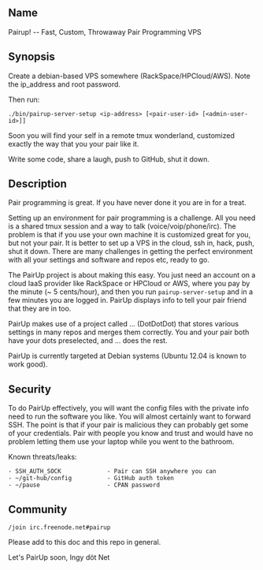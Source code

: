 ## Name

Pairup! -- Fast, Custom, Throwaway Pair Programming VPS

## Synopsis

Create a debian-based VPS somewhere (RackSpace/HPCloud/AWS). Note the
ip_address and root password.

Then run:

    ./bin/pairup-server-setup <ip-address> [<pair-user-id> [<admin-user-id>]]

Soon you will find your self in a remote tmux wonderland, customized exactly
the way that you your pair like it.

Write some code, share a laugh, push to GitHub, shut it down.

## Description

Pair programming is great. If you have never done it you are in for a treat.

Setting up an environment for pair programming is a challenge. All you need is
a shared tmux session and a way to talk (voice/voip/phone/irc). The problem is
that if you use your own machine it is customized great for you, but not your
pair. It is better to set up a VPS in the cloud, ssh in, hack, push, shut it
down. There are many challenges in getting the perfect environment with all
your settings and software and repos etc, ready to go.

The PairUp project is about making this easy. You just need an account on a
cloud IaaS provider like RackSpace or HPCloud or AWS, where you pay by the
minute (~ 5 cents/hour), and then you run `pairup-server-setup` and in a few
minutes you are logged in. PairUp displays info to tell your pair friend that
they are in too.

PairUp makes use of a project called ... (DotDotDot) that stores various
settings in many repos and merges them correctly. You and your pair both have
your dots preselected, and ... does the rest.

PairUp is currently targeted at Debian systems (Ubuntu 12.04 is known to work
good).

## Security

To do PairUp effectively, you will want the config files with the private info
need to run the software you like. You will almost certainly want to forward
SSH. The point is that if your pair is malicious they can probably get some of
your credentials. Pair with people you know and trust and would have no problem
letting them use your laptop while you went to the bathroom.

Known threats/leaks:

    - SSH_AUTH_SOCK             - Pair can SSH anywhere you can
    - ~/git-hub/config          - GitHub auth token
    - ~/pause                   - CPAN password

## Community

    /join irc.freenode.net#pairup

Please add to this doc and this repo in general.

Let's PairUp soon, Ingy döt Net

